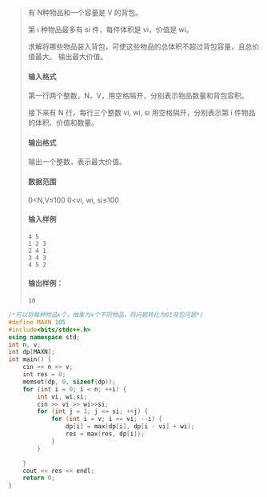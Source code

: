 > 有 N种物品和一个容量是 V 的背包。
>
> 第 i 种物品最多有 si 件，每件体积是 vi，价值是 wi。
>
> 求解将哪些物品装入背包，可使这些物品的总体积不超过背包容量，且总价值最大。
> 输出最大价值。
>
> #### 输入格式
>
> 第一行两个整数，N，V，用空格隔开，分别表示物品数量和背包容积。
>
> 接下来有 N 行，每行三个整数 vi, wi, si 用空格隔开，分别表示第 i 件物品的体积、价值和数量。
>
> #### 输出格式
>
> 输出一个整数，表示最大价值。
>
> #### 数据范围
>
> 0<N,V≤100
> 0<vi, wi, si≤100
>
> #### 输入样例
>
> ```
> 4 5
> 1 2 3
> 2 4 1
> 3 4 3
> 4 5 2
> ```
>
> #### 输出样例：
>
> ```
> 10
> ```

```c++
/*可以将每种物品x个，抽象为x个不同物品，将问题转化为01背包问题*/
#define MAXN 105
#include<bits/stdc++.h>
using namespace std;
int n, v;
int dp[MAXN];
int main() {
	cin >> n >> v;
	int res = 0;
	memset(dp, 0, sizeof(dp));
	for (int i = 0; i < n; ++i) {
		int vi, wi,si;
		cin >> vi >> wi>>si;
		for (int j = 1; j <= si; ++j) {
			for (int i = v; i >= vi; --i) {
				dp[i] = max(dp[i], dp[i - vi] + wi);
				res = max(res, dp[i]);
			}
		}

	}
	cout << res << endl;
	return 0;
}
```



